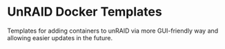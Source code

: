 # UnRAID Docker Templates
  
Templates for adding containers to unRAID via more GUI-friendly way and allowing easier updates in the future.
